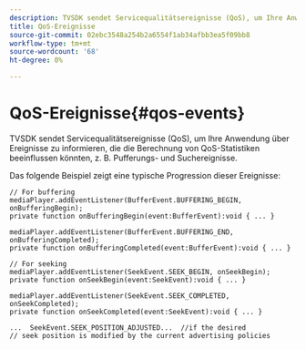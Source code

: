 ```yaml
---
description: TVSDK sendet Servicequalitätsereignisse (QoS), um Ihre Anwendung über Ereignisse zu informieren, die die Berechnung von QoS-Statistiken beeinflussen könnten, z. B. Pufferungs- und Suchereignisse.
title: QoS-Ereignisse
source-git-commit: 02ebc3548a254b2a6554f1ab34afbb3ea5f09bb8
workflow-type: tm+mt
source-wordcount: '68'
ht-degree: 0%

---
```


# QoS-Ereignisse{#qos-events}

TVSDK sendet Servicequalitätsereignisse (QoS), um Ihre Anwendung über Ereignisse zu informieren, die die Berechnung von QoS-Statistiken beeinflussen könnten, z. B. Pufferungs- und Suchereignisse.

Das folgende Beispiel zeigt eine typische Progression dieser Ereignisse:

```
// For buffering 
mediaPlayer.addEventListener(BufferEvent.BUFFERING_BEGIN, onBufferingBegin); 
private function onBufferingBegin(event:BufferEvent):void { ... } 
 
mediaPlayer.addEventListener(BufferEvent.BUFFERING_END, onBufferingCompleted); 
private function onBufferingCompleted(event:BufferEvent):void { ... } 
 
// For seeking 
mediaPlayer.addEventListener(SeekEvent.SEEK_BEGIN, onSeekBegin); 
private function onSeekBegin(event:SeekEvent):void { ... } 
 
mediaPlayer.addEventListener(SeekEvent.SEEK_COMPLETED, onSeekCompleted); 
private function onSeekCompleted(event:SeekEvent):void { ... } 
 
...  SeekEvent.SEEK_POSITION_ADJUSTED...  //if the desired 
// seek position is modified by the current advertising policies 
```
